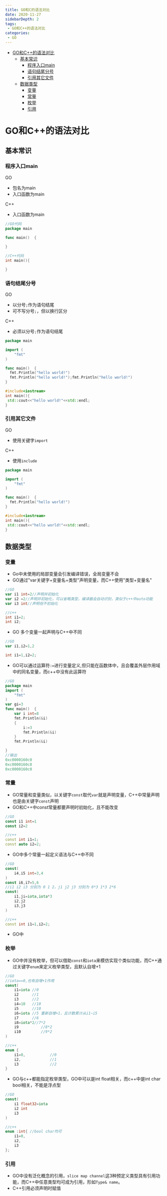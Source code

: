 ```yaml
---
title: GO和C的语法对比
date: 2020-11-27
sidebarDepth: 2
tags:
 - GO和C++的语法对比
categories:
 - GO
---
```

- [GO和C++的语法对比](#go和c的语法对比)
	- [基本常识](#基本常识)
		- [程序入口main](#程序入口main)
		- [语句结尾分号](#语句结尾分号)
		- [引用其它文件](#引用其它文件)
	- [数据类型](#数据类型)
		- [变量](#变量)
		- [常量](#常量)
		- [枚举](#枚举)
		- [引用](#引用)
# GO和C++的语法对比
## 基本常识
### 程序入口main
GO
- 包名为main
- 入口函数为main

C++
- 入口函数为main
  
```GO
//GO代码
package main

func main()  {
	
}
```
```c++
//C++代码
int main(){

}
```
### 语句结尾分号
GO
- 以分号`;`作为语句结尾
- 可不写分号`;`，但以换行区分

C++
- 必须以分号`;`作为语句结尾

```GO
package main

import (
	"fmt"
)

func main()  {
  fmt.Println("hello world!")
  fmt.Println("hello world!");fmt.Println("hello world!")
}
```
```c++
#include<iostream>
int main(){
 std::cout<<"hello world!"<<std::endl;
}
```
### 引用其它文件
GO 
- 使用关键字`import`

C++
- 使用`include`

```GO
package main

import (
	"fmt"
)

func main()  {
  fmt.Println("hello world!")
}
```
```c++
#include<iostream>
int main(){
 std::cout<<"hello world!"<<std::endl;
}
```
## 数据类型
### 变量
- Go中未使用的局部变量会引发编译错误，全局变量不会
- GO通过"var关键字+变量名+类型"声明变量，而C++使用"类型+变量名"
```GO
//GO
var i1 int=2//声明并初始化
var i2 =2//声明并初始化，可以省略类型，编译器会自动识别，类似于c++中auto功能
var i3 int//声明但不初始化
```
```c++
//c++
int i1=2;
int i2;
```
- GO 多个变量一起声明与C++中不同
```GO
//GO
var i1,i2=1,2
```
```c++
int i1=1,i2=2;
```
- GO可以通过运算符`:=`进行变量定义,但只能在函数体中，且会覆盖外层作用域中的同名变量，而c++中没有此运算符
```GO
//GO
package main
import (
	"fmt"
)
var gi=3
func main()  {
	var i int=8
	fmt.Println(&i)
	{
		i:=3
		fmt.Println(&i)
	}
	fmt.Println(&i)

}
//输出
0xc0000160c0
0xc0000160c8
0xc0000160c0
```
### 常量
- GO常量和变量类似，以关键字`const`取代`var`就是声明变量，C++中常量声明也是由关键字`const`声明
- GO和C++中const常量都要声明时初始化，且不能改变
```GO
//GO
const i1 int=1
const i2=2
```
```c++
//c++
const int i1=1;
const auto i2=2;
```
- GO中多个常量一起定义语法与C++中不同
```GO
//GO
const(
	i4,i5 int=3,4
)
const i6,i7=5,6
//i1 i2 i3 分别为 0 1 2，j1 j2 j3 分别为 0*3 1*3 2*6
const(
	i1,ji=iota,iota*3
	i2,j2
	i3,j3
)
```
```c++
//c++
const int i1=1,i2=2;
```
- GO中
### 枚举
- GO中并没有枚举，但可以借助`const`和`iota`来模仿实现个类似功能，而C++通过关键字`enum`来定义枚举类型，且默认自增+1
```GO
//GO
//iota==0,也有自增+1作用
const(
	i1=iota //0
	i2      //1
	i3      //2
	i4=10   //10
	i5      //10
	i6=iota //5 重新自增+1，且计数累计从i1~i5
	i7      //6
	i8=iota*2//7*2
	i9			//8*2
	i10			//9*2
)
```
```c++
//c++
enum {
	i1=0,			//0
	i2,				//1
	i3				//2
}
```
- GO与c++都能指定枚举类型，GO中可以是int  float相关，而c++中是int char bool相关，不能是浮点型
```GO
//GO
const(
	i1 float32=iota 
	i2 int
	i3
)
```
```c++
//c++
enum :int{ //bool char均可
    i1=0,
    i2,
    i3
};
```
### 引用
- GO中没有泛化概念的引用，`slice map channel`这3种预定义类型具有引用功能，而C++中任意类型均可成为引用，形如`Type& name`。
- C++引用必须声明时赋值